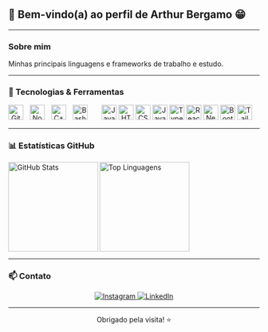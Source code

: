 ## 👋 Bem-vindo(a) ao perfil de Arthur Bergamo 😁
---

### Sobre mim
Minhas principais linguagens e frameworks de trabalho e estudo.

---

### 🚀 Tecnologias & Ferramentas
<p align="center">
  <img alt="Java" width="30" src="https://cdn.jsdelivr.net/gh/devicons/devicon/icons/java/java-original.svg" />
  <img alt="HTML5" width="30" src="https://cdn.jsdelivr.net/gh/devicons/devicon@latest/icons/html5/html5-original.svg" />
  <img alt="CSS3" width="30" src="https://cdn.jsdelivr.net/gh/devicons/devicon@latest/icons/css3/css3-original.svg" />
  <img alt="JavaScript" width="30" src="https://cdn.jsdelivr.net/gh/devicons/devicon@latest/icons/javascript/javascript-original.svg" />
  <img alt="TypeScript" width="30" src="https://cdn.jsdelivr.net/gh/devicons/devicon@latest/icons/typescript/typescript-original.svg" />
  <img alt="React" width="30" src="https://cdn.jsdelivr.net/gh/devicons/devicon@latest/icons/react/react-original.svg" />
  <img alt="Next.js" width="30" src="https://cdn.jsdelivr.net/gh/devicons/devicon@latest/icons/nextjs/nextjs-original.svg" />
  <img alt="Bootstrap" width="30" src="https://cdn.jsdelivr.net/gh/devicons/devicon@latest/icons/bootstrap/bootstrap-original.svg" />
  <img alt="Tailwind CSS" width="30" src="https://cdn.jsdelivr.net/gh/devicons/devicon@latest/icons/tailwindcss/tailwindcss-original.svg" />
  <img align="left" alt="Git" width="30px" style="padding-right:10px;" src="https://cdn.jsdelivr.net/gh/devicons/devicon/icons/git/git-original.svg" />
  <img align="left" alt="NodeJS" width="30px" style="padding-right:10px;" src="https://cdn.jsdelivr.net/gh/devicons/devicon/icons/nodejs/nodejs-original.svg" />
  <img align="left" alt="C++" width="30px" style="padding-right:10px;" src="https://cdn.jsdelivr.net/gh/devicons/devicon/icons/cplusplus/cplusplus-line.svg" />
  <img align="left" alt="Bash" width="30px" style="padding-right:10px;" src="https://cdn.jsdelivr.net/gh/devicons/devicon/icons/bash/bash-original.svg" />
</p>

---

### 📊 Estatísticas GitHub
<p>
  <img align="left" alt="GitHub Stats" height="180" src="https://github-readme-stats.vercel.app/api?username=larissakich&show_icons=true&theme=tokyonight&include_all_commits=true&locale=pt-br" />

  <img align="left" alt="Top Linguagens" height="180" src="https://github-readme-stats.vercel.app/api/top-langs/?username=larissakich&theme=tokyonight&layout=compact&custom_title=Tecnologias&langs_count=9" />
</p>

<br clear="both" />

---

### 📫 Contato
<div align="center">
  <a href="https://instagram.com/vieira_bergamo2" target="_blank">
    <img alt="Instagram" src="https://img.shields.io/badge/-Instagram-%23E4405F?style=for-the-badge&logo=instagram&logoColor=white" />
  </a>
  <a href="https://www.linkedin.com/in/arthur-vieira-bergamo-6775a2252/" target="_blank">
    <img alt="LinkedIn" src="https://img.shields.io/badge/-LinkedIn-%230077B5?style=for-the-badge&logo=linkedin&logoColor=white" />
  </a>
</div>

---

<div align="center">
  Obrigado pela visita! ⭐ 
</div>
